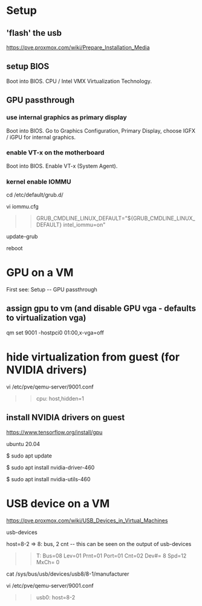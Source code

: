 # Setup

## 'flash' the usb 

https://pve.proxmox.com/wiki/Prepare_Installation_Media

## setup BIOS

Boot into BIOS. CPU / Intel VMX Virtualization Technology.

## GPU passthrough

### use internal graphics as primary display

Boot into BIOS. Go to Graphics Configuration, Primary Display, choose IGFX / iGPU for internal graphics.

### enable VT-x on the motherboard

Boot into BIOS. Enable VT-x (System Agent).

### kernel enable IOMMU

cd /etc/default/grub.d/

vi iommu.cfg
>> GRUB_CMDLINE_LINUX_DEFAULT="${GRUB_CMDLINE_LINUX_DEFAULT} intel_iommu=on"

update-grub

reboot

# GPU on a VM

First see: Setup -- GPU passthrough

## assign gpu to vm (and disable GPU vga - defaults to virtualization vga)

qm set 9001 -hostpci0 01:00,x-vga=off

# hide virtualization from guest (for NVIDIA drivers)

vi /etc/pve/qemu-server/9001.conf
>> cpu: host,hidden=1

## install NVIDIA drivers on guest

https://www.tensorflow.org/install/gpu


ubuntu 20.04

$ sudo apt update

$ sudo apt install nvidia-driver-460

$ sudo apt install nvidia-utils-460

# USB device on a VM

https://pve.proxmox.com/wiki/USB_Devices_in_Virtual_Machines

usb-devices

host=8-2 => 8: bus, 2 cnt -- this can be seen on the output of usb-devices

>>T:  Bus=08 Lev=01 Prnt=01 Port=01 Cnt=02 Dev#=  8 Spd=12  MxCh= 0

cat /sys/bus/usb/devices/usb8/8-1/manufacturer


vi /etc/pve/qemu-server/9001.conf
>> usb0: host=8-2

